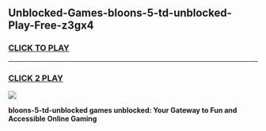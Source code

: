 
## Unblocked-Games-bloons-5-td-unblocked-Play-Free-z3gx4
<h3>
<a href="https://premium76.site?title=bloons-5-td-unblocked&ref=23A">CLICK TO PLAY</a></h3>
<hr>

<h3>
<a href="https://premium76.site?title=bloons-5-td-unblocked&ref=23A">CLICK 2 PLAY</a>
  
</h3>

<a href="https://premium76.site?title=bloons-5-td-unblocked&ref=23A"><img src="https://clearcache.store/games.png"></a>


**bloons-5-td-unblocked games unblocked: Your Gateway to Fun and Accessible Online Gaming**
